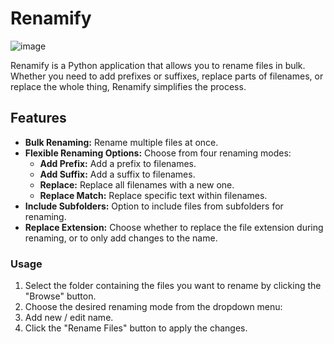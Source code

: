 # Renamify
![image](https://github.com/ELevin125/Renamify/assets/123626350/a5bf8098-06e6-4a8b-9d3c-927f2f025494)

Renamify is a Python application that allows you to rename files in bulk. Whether you need to add prefixes or suffixes, replace parts of filenames, or replace the whole thing, Renamify simplifies the process.

## Features

- **Bulk Renaming:** Rename multiple files at once.
- **Flexible Renaming Options:** Choose from four renaming modes:
  - **Add Prefix:** Add a prefix to filenames.
  - **Add Suffix:** Add a suffix to filenames.
  - **Replace:** Replace all filenames with a new one.
  - **Replace Match:** Replace specific text within filenames.
- **Include Subfolders:** Option to include files from subfolders for renaming.
- **Replace Extension:** Choose whether to replace the file extension during renaming, or to only add changes to the name.

### Usage

1. Select the folder containing the files you want to rename by clicking the "Browse" button.
2. Choose the desired renaming mode from the dropdown menu:
3. Add new / edit name.
4. Click the "Rename Files" button to apply the changes.
